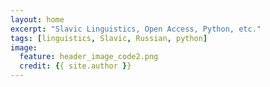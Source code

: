 ```yaml
---
layout: home
excerpt: "Slavic Linguistics, Open Access, Python, etc."
tags: [linguistics, Slavic, Russian, python]
image:
  feature: header_image_code2.png
  credit: {{ site.author }}
---
```

